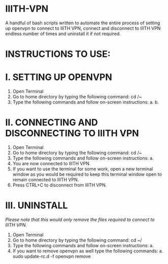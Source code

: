 # IIITH-VPN
A handful of bash scripts written to automate the entire process of setting up openvpn to connect to IIITH VPN, connect and disconnect to IIITH VPN endless number of times and uninstall it if not required.

# INSTRUCTIONS TO USE:

# I. SETTING UP OPENVPN
1. Open Terminal
2. Go to home directory by typing the following command: cd /~
3. Type the following commands and follow on-screen instructions:
    a. 
    b.
# II. CONNECTING AND DISCONNECTING TO IIITH VPN
1. Open Terminal
2. Go to home directory by typing the following command: cd /~
3. Type the following commands and follow on-screen instructions:
    a.
4. You are now connected to IIITH VPN.
5. If you want to use the terminal for some work, open a new terminal window as you would be required to keep this terminal window open to remain connected to IIITH VPN.
6. Press CTRL+C to disconnect from IIITH VPN.
# III. UNINSTALL
*Please note that this would only remove the files required to connect to IIITH VPN.*
1. Open Terminal
2. Go to home directory by typing the following command: cd ~/
3. Type the following commands and follow on-screen instructions:
     a. 
4. If you want to remove openvpn as well type the following commands:
     a. sudo update-rc.d -f openvpn  remove

